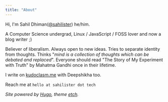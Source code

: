 ```yaml
---
title: "About"
---
```


Hi, I'm Sahil Dhiman([@sahilister](https://github.com/sahilister)) he/him.

A Computer Science undergrad, Linux / JavaScript / FOSS lover and now a blog writer ;)

Believer of liberalism. Always open to new ideas. Tries to separate identity from thoughts.
Thinks "_mind is a collection of thoughts which can be debated and replaced_".
Everyone should read "The Story of My Experiment with Truth" by Mahatma Gandhi once in their lifetime.

I write on [kudoclasm.me](https://kudoclasm.me/) with Deepshikha too.

Reach me at `hello at sahilister dot tech`

_Site powered by [Hugo](https://gohugo.io), theme [etch](https://github.com/Lukasjoswiak/etch)._



